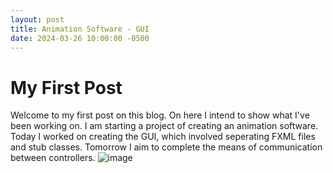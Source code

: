 ```yaml
---
layout: post
title: Animation Software - GUI
date: 2024-03-26 10:00:00 -0500
---
```


# My First Post
Welcome to my first post on this blog. On here I intend to show what I've been working on.
I am starting a project of creating an animation software. Today I worked on creating the GUI, which involved seperating FXML files and stub classes. Tomorrow I aim to complete the means of communication between controllers. 
![image](https://github.com/Owslebury/Owslebury.github.io/assets/121823795/cc4421e9-c9e6-4625-b3ff-aae09cb2b717)
